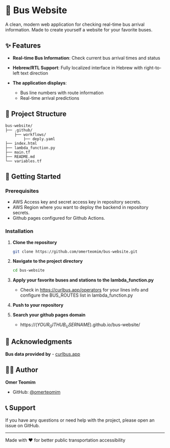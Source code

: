 # 🚌 Bus Website

A clean, modern web application for checking real-time bus arrival information. Made to create yourself a website for your favorite buses.

## ✨ Features

- **Real-time Bus Information**: Check current bus arrival times and status
- **Hebrew/RTL Support**: Fully localized interface in Hebrew with right-to-left text direction

- **The application displays**:
    - Bus line numbers with route information
    - Real-time arrival predictions

## 📁 Project Structure

```
bus-website/
├── .github/
    ├── workflows/
        ├── deply.yaml
├── index.html
├── lambda_function.py  
├── main.tf        
├── README.md           
└── variables.tf            
```
## 🚀 Getting Started

### Prerequisites

- AWS Access key and secret access key in repository secrets.
- AWS Region where you want to deploy the backend in repository secrets.
- Github pages configured for Github Actions.

### Installation

1. **Clone the repository**
   ```bash
   git clone https://github.com/omerteomim/bus-website.git
   ```

2. **Navigate to the project directory**
   ```bash
   cd bus-website
   ```
3. **Apply your favorite buses and stations to the lambda_function.py**
   - Check in https://curlbus.app/operators for your lines info and configure the BUS_ROUTES list in lambda_function.py

4. **Push to your repository**
   
5. **Search your github pages domain** 
   - https://$(YOUR_GITHUB_USERNAME)$.github.io/bus-website/

## 🙏 Acknowledgments
  **Bus data provided by** - [curlbus.app](https://curlbus.app/)

## 👨‍💻 Author

**Omer Teomim**
- GitHub: [@omerteomim](https://github.com/omerteomim)

## 📞 Support

If you have any questions or need help with the project, please open an issue on GitHub.

---

Made with ❤️ for better public transportation accessibility